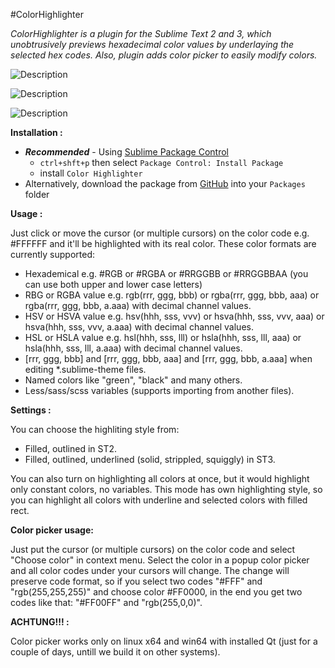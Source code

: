 #ColorHighlighter

_ColorHighlighter is a plugin for the Sublime Text 2 and 3, which unobtrusively previews hexadecimal color values by underlaying the selected hex codes. Also, plugin adds color picker to easily modify colors._

![Description](http://i.imgur.com/aRtd2jf.png)

![Description](http://sametmax.com/wp-content/uploads/2013/04/hilight-color.gif)

![Description](http://sametmax.com/wp-content/uploads/2013/04/color-picker.gif)

**Installation :**

- **_Recommended_** - Using [Sublime Package Control](http://wbond.net/sublime_packages/package_control "Sublime Package Control")
    - `ctrl+shft+p` then select `Package Control: Install Package`
    - install `Color Highlighter`
- Alternatively, download the package from [GitHub](https://github.com/Monnoroch/ColorHighlighter "ColorHighlighter") into your `Packages` folder

**Usage :**

Just click or move the cursor (or multiple cursors) on the color code e.g. #FFFFFF and it'll be highlighted with its real color.
These color formats are currently supported:
- Hexademical e.g. #RGB or #RGBA or #RRGGBB or #RRGGBBAA (you can use both upper and lower case letters)
- RBG or RGBA value e.g. rgb(rrr, ggg, bbb) or rgba(rrr, ggg, bbb, aaa) or rgba(rrr, ggg, bbb, a.aaa) with decimal channel values.
- HSV or HSVA value e.g. hsv(hhh, sss, vvv) or hsva(hhh, sss, vvv, aaa) or hsva(hhh, sss, vvv, a.aaa) with decimal channel values.
- HSL or HSLA value e.g. hsl(hhh, sss, lll) or hsla(hhh, sss, lll, aaa) or hsla(hhh, sss, lll, a.aaa) with decimal channel values.
- [rrr, ggg, bbb] and [rrr, ggg, bbb, aaa] and [rrr, ggg, bbb, a.aaa] when editing *.sublime-theme files.
- Named colors like "green", "black" and many others.
- Less/sass/scss variables (supports importing from another files).

**Settings :**

You can choose the highliting style from:
- Filled, outlined in ST2.
- Filled, outlined, underlined (solid, strippled, squiggly) in ST3.

You can also turn on highlighting all colors at once, but it would highlight only constant colors, no variables. This mode has own highlighting style, so you can highlight all colors with underline and selected colors with filled rect.

**Color picker usage:**

Just put the cursor (or multiple cursors) on the color code and select "Choose color" in context menu. Select the color in a popup color picker and all color codes under your cursors will change. The change will preserve code format, so if you select two codes "#FFF" and "rgb(255,255,255)" and choose color #FF0000, in the end you get two codes like that: "#FF00FF" and "rgb(255,0,0)".


**ACHTUNG!!! :**

Color picker works only on linux x64 and win64 with installed Qt (just for a couple of days, untill we build it on other systems).

